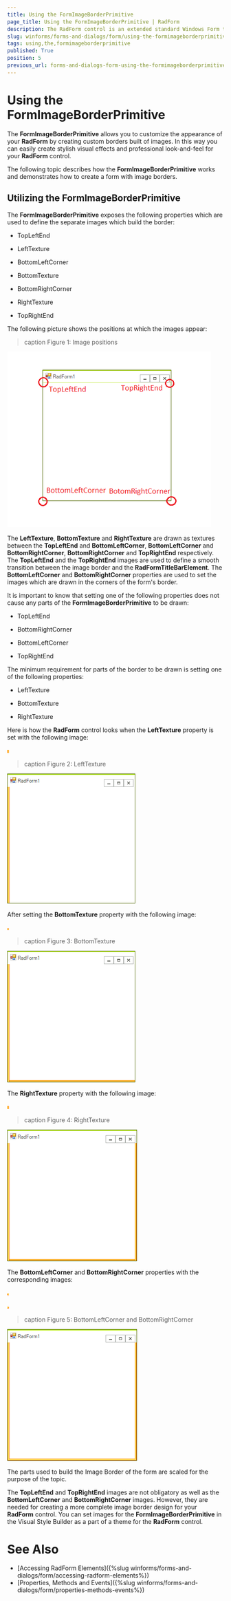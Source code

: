 ```yaml
---
title: Using the FormImageBorderPrimitive
page_title: Using the FormImageBorderPrimitive | RadForm
description: The RadForm control is an extended standard Windows Form that fully supports the Telerik Presentation Framework (TPF) and the Telerik's theming mechanism.
slug: winforms/forms-and-dialogs/form/using-the-formimageborderprimitive
tags: using,the,formimageborderprimitive
published: True
position: 5
previous_url: forms-and-dialogs-form-using-the-formimageborderprimitive
---
```


# Using the FormImageBorderPrimitive

The __FormImageBorderPrimitive__ allows you to customize the appearance of your __RadForm__ by creating custom borders built of images. In this way you can easily create stylish visual effects and professional look-and-feel for your __RadForm__ control.

The following topic describes how the __FormImageBorderPrimitive__ works and demonstrates how to create a form with image borders.

## Utilizing the FormImageBorderPrimitive

The __FormImageBorderPrimitive__ exposes the following properties which are used to define the separate images which build the border:

* TopLeftEnd

* LeftTexture

* BottomLeftCorner

* BottomTexture

* BottomRightCorner

* RightTexture

* TopRightEnd

The following picture shows the positions at which the images appear:

>caption Figure 1: Image positions

![forms-and-dialogs-form-using-the-formimageborderprimitive 001](images/forms-and-dialogs-form-using-the-formimageborderprimitive001.png)

The __LeftTexture__, __BottomTexture__ and __RightTexture__ are drawn as textures between the __TopLeftEnd__ and __BottomLeftCorner__, __BottomLeftCorner__ and __BottomRightCorner__, __BottomRightCorner__ and __TopRightEnd__ respectively. The __TopLeftEnd__ and the __TopRightEnd__ images are used to define a smooth transition between the image border and the __RadFormTitleBarElement__. The __BottomLeftCorner__ and __BottomRightCorner__ properties are used to set the images which are drawn in the corners of the form's border.

It is important to know that setting one of the following properties does not cause any parts of the __FormImageBorderPrimitive__ to be drawn:

* TopLeftEnd

* BottomRightCorner

* BottomLeftCorner

* TopRightEnd

The minimum requirement for parts of the border to be drawn is setting one of the following properties:

* LeftTexture

* BottomTexture

* RightTexture


Here is how the __RadForm__ control looks when the __LeftTexture__ property is set with the following image:

![forms-and-dialogs-form-using-the-formimageborderprimitive 002](images/forms-and-dialogs-form-using-the-formimageborderprimitive002.bmp)

>caption Figure 2: LeftTexture

![forms-and-dialogs-form-using-the-formimageborderprimitive 003](images/forms-and-dialogs-form-using-the-formimageborderprimitive003.png)

After setting the __BottomTexture__ property with the following image:

![forms-and-dialogs-form-using-the-formimageborderprimitive 004](images/forms-and-dialogs-form-using-the-formimageborderprimitive004.bmp)

>caption Figure 3: BottomTexture

![forms-and-dialogs-form-using-the-formimageborderprimitive 005](images/forms-and-dialogs-form-using-the-formimageborderprimitive005.png)

The __RightTexture__ property with the following image:

![forms-and-dialogs-form-using-the-formimageborderprimitive 006](images/forms-and-dialogs-form-using-the-formimageborderprimitive006.bmp)

>caption Figure 4: RightTexture

![forms-and-dialogs-form-using-the-formimageborderprimitive 007](images/forms-and-dialogs-form-using-the-formimageborderprimitive007.png)

The __BottomLeftCorner__ and __BottomRightCorner__ properties with the corresponding images:

![forms-and-dialogs-form-using-the-formimageborderprimitive 008](images/forms-and-dialogs-form-using-the-formimageborderprimitive008.bmp)

![forms-and-dialogs-form-using-the-formimageborderprimitive 010](images/forms-and-dialogs-form-using-the-formimageborderprimitive010.bmp)

>caption Figure 5: BottomLeftCorner and BottomRightCorner

![forms-and-dialogs-form-using-the-formimageborderprimitive 009](images/forms-and-dialogs-form-using-the-formimageborderprimitive009.png)

The parts used to build the Image Border of the form are scaled for the purpose of the topic.

The __TopLeftEnd__ and __TopRightEnd__ images are not obligatory as well as the __BottomLeftCorner__ and __BottomRightCorner__ images. However, they are needed for creating a more complete image border design for your __RadForm__ control. You can set images for the __FormImageBorderPrimitive__ in the Visual Style Builder as a part of a theme for the __RadForm__ control.

# See Also 

* [Accessing RadForm Elements]({%slug winforms/forms-and-dialogs/form/accessing-radform-elements%})
* [Properties, Methods and Events]({%slug winforms/forms-and-dialogs/form/properties-methods-events%})
